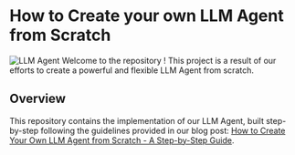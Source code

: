# How to Create your own LLM Agent from Scratch
![LLM Agent](architecture.png)
Welcome to the repository ! This project is a result of our efforts to create a powerful and flexible LLM Agent from scratch.

## Overview

This repository contains the implementation of our LLM Agent, built step-by-step following the guidelines provided in our blog post: [How to Create Your Own LLM Agent from Scratch - A Step-by-Step Guide](https://gathnex.medium.com/how-to-create-your-own-llm-agent-from-scratch-a-step-by-step-guide-14b763e5b3b8).

